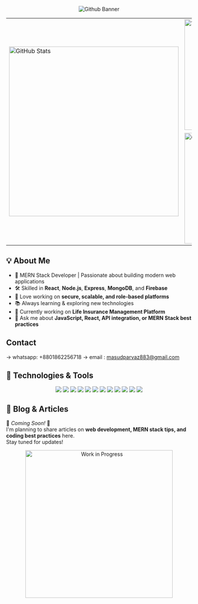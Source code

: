 

<p align="center">
  <img src="./github%20banner%20img.jpg" alt="Github Banner"/>
</p>





<!-- Side-by-side (desktop first), still scales down on narrow screens -->
<table align="center">
  <tr>
    <td>
      <img src="https://github-readme-stats.vercel.app/api?username=masud667&show_icons=true&theme=tokyonight" alt="GitHub Stats" width="460" style="max-width:100%;">
    </td>
    <td>
      <img src="https://github-readme-stats.vercel.app/api/top-langs/?username=masud667&layout=compact&theme=tokyonight" alt="Top Langs" width="300" style="max-width:100%;">
      <br/>
      <img src="https://streak-stats.demolab.com?user=masud667&theme=tokyonight&hide_border=true" alt="GitHub Streak" width="300" style="max-width:100%; margin-top:8px;">
    </td>
  </tr>
</table>





## 💡 About Me

- 🚀 MERN Stack Developer | Passionate about building modern web applications
- 🛠 Skilled in **React**, **Node.js**, **Express**, **MongoDB**, and **Firebase**
- 🎯 Love working on **secure, scalable, and role-based platforms**
- 📚 Always learning & exploring new technologies
- 🌱 Currently working on **Life Insurance Management Platform**  
- 💬 Ask me about **JavaScript, React, API integration, or MERN Stack best practices**

## Contact
-> whatsapp: +8801862256718
-> email : masudparvaz883@gmail.com


## 🚀 Technologies & Tools

<p align="center">
  <img src="https://img.shields.io/badge/HTML5-E34F26?style=for-the-badge&logo=html5&logoColor=white" />
  <img src="https://img.shields.io/badge/CSS3-1572B6?style=for-the-badge&logo=css3&logoColor=white" />
  <img src="https://img.shields.io/badge/JavaScript-323330?style=for-the-badge&logo=javascript&logoColor=F7DF1E" />
  <img src="https://img.shields.io/badge/React-20232A?style=for-the-badge&logo=react&logoColor=61DAFB" />
  <img src="https://img.shields.io/badge/Node.js-43853D?style=for-the-badge&logo=node.js&logoColor=white" />
  <img src="https://img.shields.io/badge/Express.js-404D59?style=for-the-badge&logo=express&logoColor=white" />
  <img src="https://img.shields.io/badge/MongoDB-4EA94B?style=for-the-badge&logo=mongodb&logoColor=white" />
  <img src="https://img.shields.io/badge/Firebase-FFCA28?style=for-the-badge&logo=firebase&logoColor=black" />
  <img src="https://img.shields.io/badge/Tailwind_CSS-38B2AC?style=for-the-badge&logo=tailwind-css&logoColor=white" />
  <img src="https://img.shields.io/badge/Git-F05032?style=for-the-badge&logo=git&logoColor=white" />
  <img src="https://img.shields.io/badge/GitHub-181717?style=for-the-badge&logo=github&logoColor=white" />
  <img src="https://img.shields.io/badge/VS_Code-007ACC?style=for-the-badge&logo=visual-studio-code&logoColor=white" />
</p>





## 📝 Blog & Articles

🚧 *Coming Soon!* 🚧  
I'm planning to share articles on **web development, MERN stack tips, and coding best practices** here.  
Stay tuned for updates!  

<!-- Example placeholder -->
<p align="center">
  <img src="https://media.giphy.com/media/xT9IgzoKnwFNmISR8I/giphy.gif" width="400" alt="Work in Progress" />
</p>


